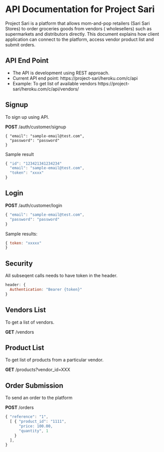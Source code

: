 # API Documentation for Project Sari

Project Sari is a platform that allows mom-and-pop retailers (Sari Sari Stores) to order groceries goods from vendors ( wholesellers) such as supermarkets and distributors directly.  This document explains how client application can connect to the platform, access vendor product list and submit orders.

## API End Point

* The API is development using REST approach.  
* Current API end point: https://project-sari/heroku.com/c/api
* Example: To get list of available vendors https://project-sari/heroku.com/c/api/vendors/


## Signup

To sign up using API.

**POST** /auth/customer/signup

``` javacript
{ "email": "sample-email@test.com",
  "password": "password"
}
```

Sample result

``` javascript
{ "id": "123421341234234"
  "email": "sample-email@test.com",
  "token": "xxxx"
}
```

## Login

**POST** /auth/customer/login

``` javascript
{ "email": "sample-email@test.com",
  "password": "password"
}
``` 

Sample results:

``` javascript
{ token: "xxxxx"
}
```

## Security

All subseqent calls needs to have token in the header.

```javascript
header: {
  Authentication: "Bearer {token}"
}
```

## Vendors List

To get a list of vendors.

**GET** /vendors


## Product List

To get list of products from a particular vendor.

**GET** /products?vendor_id=XXX


## Order Submission

To send an order to the platform

**POST** /orders

``` javascript
{ "reference": "1",
  [ { "product_id": "1111",
      "price: 100.00,
      "quantity", 1
    } 
  ],  
}
```









